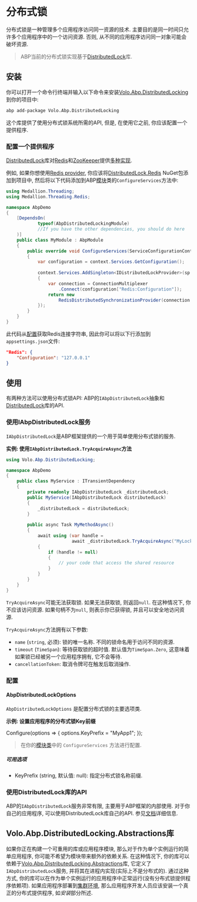 # 分布式锁
分布式锁是一种管理多个应用程序访问同一资源的技术. 主要目的是同一时间只允许多个应用程序中的一个访问资源. 否则, 从不同的应用程序访问同一对象可能会破坏资源. 

> ABP当前的分布式锁实现基于[DistributedLock](https://github.com/madelson/DistributedLock)库.

## 安装

你可以打开一个命令行终端并输入以下命令来安装[Volo.Abp.DistributedLocking](https://www.nuget.org/packages/Volo.Abp.DistributedLocking)到你的项目中:

````bash
abp add-package Volo.Abp.DistributedLocking
````

这个库提供了使用分布式锁系统所需的API, 但是, 在使用它之前, 你应该配置一个提供程序.

### 配置一个提供程序

[DistributedLock](https://github.com/madelson/DistributedLock)库对[Redis](https://github.com/madelson/DistributedLock/blob/master/docs/DistributedLock.Redis.md)和[ZooKeeper](https://github.com/madelson/DistributedLock/blob/master/docs/DistributedLock.ZooKeeper.md)提供[多种实现](https://github.com/madelson/DistributedLock#implementations).

例如, 如果你想使用[Redis provider](https://github.com/madelson/DistributedLock/blob/master/docs/DistributedLock.Redis.md), 你应该将[DistributedLock.Redis](https://www.nuget.org/packages/DistributedLock.Redis) NuGet包添加到项目中, 然后将以下代码添加到ABP[模块](Module-Development-Basics.md)类的`ConfigureServices`方法中:

````csharp
using Medallion.Threading;
using Medallion.Threading.Redis;

namespace AbpDemo
{
    [DependsOn(
            typeof(AbpDistributedLockingModule)
            //If you have the other dependencies, you should do here
    )]
    public class MyModule : AbpModule
    {
        public override void ConfigureServices(ServiceConfigurationContext context)
        {
            var configuration = context.Services.GetConfiguration();
        
            context.Services.AddSingleton<IDistributedLockProvider>(sp =>
            {
                var connection = ConnectionMultiplexer
                    .Connect(configuration["Redis:Configuration"]);
                return new 
                    RedisDistributedSynchronizationProvider(connection.GetDatabase());
            });
        }
    }
}
````

此代码从[配置](Configuration.md)获取Redis连接字符串, 因此你可以将以下行添加到`appsettings.json`文件:

````json
"Redis": {
    "Configuration": "127.0.0.1"
}
````

## 使用

有两种方法可以使用分布式锁API: ABP的`IAbpDistributedLock`抽象和[DistributedLock](https://github.com/madelson/DistributedLock)库的API.

### 使用IAbpDistributedLock服务

`IAbpDistributedLock`是ABP框架提供的一个用于简单使用分布式锁的服务.

**实例: 使用`IAbpDistributedLock.TryAcquireAsync`方法**

````csharp
using Volo.Abp.DistributedLocking; 

namespace AbpDemo
{
    public class MyService : ITransientDependency
    {
        private readonly IAbpDistributedLock _distributedLock;
		public MyService(IAbpDistributedLock distributedLock)
        {
            _distributedLock = distributedLock;
        }
        
        public async Task MyMethodAsync()
        {
            await using (var handle = 
                         await _distributedLock.TryAcquireAsync("MyLockName"))
            {
                if (handle != null)
                {
                    // your code that access the shared resource
                }
            }   
        }
    }
}
````

`TryAcquireAsync`可能无法获取锁. 如果无法获取锁, 则返回`null`. 在这种情况下, 你不应该访问资源. 如果句柄不为`null`, 则表示你已获得锁, 并且可以安全地访问资源.

`TryAcquireAsync`方法拥有以下参数:

* `name` (`string`, 必须): 锁的唯一名称. 不同的锁命名用于访问不同的资源.
* `timeout` (`TimeSpan`): 等待获取锁的超时值. 默认值为`TimeSpan.Zero`, 这意味着如果锁已经被另一个应用程序拥有, 它不会等待.
* `cancellationToken`: 取消令牌可在触发后取消操作.

### 配置

#### AbpDistributedLockOptions

`AbpDistributedLockOptions` 是配置分布式锁的主要选项类.

**示例: 设置应用程序的分布式锁Key前缀**

Configure<AbpDistributedLockOptions>(options =>
{
    options.KeyPrefix = "MyApp1";
});

> 在你的[模块类](Module-Development-Basics.md)中的 `ConfigureServices` 方法进行配置.

##### 可用选项

* KeyPrefix (string, 默认值: null): 指定分布式锁名称前缀.

### 使用DistributedLock库的API

ABP的`IAbpDistributedLock`服务非常有限, 主要用于ABP框架的内部使用. 对于你自己的应用程序, 可以使用DistributedLock库自己的API. 参见[文档](https://github.com/madelson/DistributedLock)详细信息.

## Volo.Abp.DistributedLocking.Abstractions库

如果你正在构建一个可重用的库或应用程序模块, 那么对于作为单个实例运行的简单应用程序, 你可能不希望为模块带来额外的依赖关系. 在这种情况下, 你的库可以依赖于[Volo.Abp.DistributedLocking.Abstractions](https://nuget.org/packages/Volo.Abp.DistributedLocking.Abstractions)库, 它定义了`IAbpDistributedLock`服务, 并将其在进程内实现(实际上不是分布式的). 通过这种方式, 你的库可以在作为单个实例运行的应用程序中正常运行(没有分布式锁提供程序依赖项). 如果应用程序部署到[集群环境](Deployment/Clustered-Environment.md), 那么应用程序开发人员应该安装一个真正的分布式提供程序, 如*安装*部分所述.
